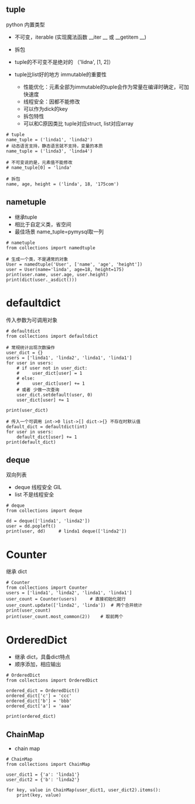 ## tuple
python 内置类型
- 不可变，iterable (实现魔法函数 __iter __ 或 __getitem __)
- 拆包
- tuple的不可变不是绝对的 （'lidna', [1, 2]）
- tuple比list好的地方 immutable的重要性
	
	- 性能优化：元素全部为immutable的tuple会作为常量在编译时确定，可加快速度
	- 线程安全：因都不能修改
	- 可以作为dick的key
	- 拆包特性
	- 可以和C原因类比 tuple对应struct, list对应array


```
# tuple
name_tuple = ('linda1', 'linda2')
# 动态语言支持，静态语言就不支持，变量的本质
name_tuple = ('linda3', 'linda4')

# 不可变说的是，元素值不能修改
# name_tuple[0] = 'linda'

# 拆包
name, age, height = ('linda', 18, '175com')
```

## nametuple

- 继承tuple
- 相比于自定义类，省空间
- 最佳场景 name_tuple=pymysql取一列

```
# nametuple
from collections import namedtuple

# 生成一个类，不是通常的对象
User = namedtuple('User', ['name', 'age', 'height'])
user = User(name='linda', age=18, height=175)
print(user.name, user.age, user.height)
print(dict(user._asdict()))
```


# defaultdict
传入参数为可调用对象
```
# defaultdict
from collections import defaultdict

# 常规统计出现次数操作
user_dict = {}
users = ['linda1', 'linda2', 'linda1', 'linda1']
for user in users:
    # if user not in user_dict:
    #     user_dict[user] = 1
    # else:
    #     user_dict[user] += 1
    # 或者 少做一次查询
    user_dict.setdefault(user, 0)
    user_dict[user] += 1

print(user_dict)

# 传入一个可调用 int->0 list->[] dict->{} 不存在时默认值
default_dict = defaultdict(int)
for user in users:
    default_dict[user] += 1
print(default_dict)
```

## deque
双向列表
- deque 线程安全 GIL
- list 不是线程安全

```
# deque
from collections import deque

dd = deque(['linda1', 'linda2'])
user = dd.popleft()
print(user, dd)     # linda1 deque(['linda2'])
```

# Counter

继承 dict

```
# Counter
from collections import Counter
users = ['linda1', 'linda2', 'linda1', 'linda1']
user_count = Counter(users)     # 直接初始化就行
user_count.update(['linda2', 'linda'])  # 两个合并统计
print(user_count)
print(user_count.most_common(2))    # 取前两个

```

# OrderedDict

- 继承 dict，具备dict特点
- 顺序添加，相应输出

```
# OrderedDict
from collections import OrderedDict

ordered_dict = OrderedDict()
ordered_dict['c'] = 'ccc'
ordered_dict['b'] = 'bbb'
ordered_dict['a'] = 'aaa'

print(ordered_dict)
```

## ChainMap
- chain map

```
# ChainMap
from collections import ChainMap

user_dict1 = {'a': 'linda1'}
user_dict2 = {'b': 'linda2'}

for key, value in ChainMap(user_dict1, user_dict2).items():
    print(key, value)
```